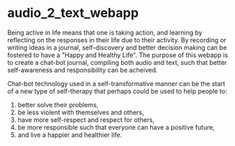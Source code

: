 # audio_2_text_webapp

Being active in life means that one is taking action, and learning by reflecting on the responses in their life due to their activity. By recording or writing ideas in a journal, self-discovery and better decision making can be fostered to have a "Happy and Healthy Life". The purpose of this webapp is to create a chat-bot journal, compiling both audio and text, such that better self-awareness and responsibility can be acheived. 

Chat-bot technology used in a self-transformative manner can be the start of a new type of self-therapy that perhaps could be used to help people to:
1. better solve their problems,
2. be less violent with themselves and others,
3. have more self-respect and respect for others,
4. be more responsible such that everyone can have a positive future,
5. and live a happier and healthier life.
